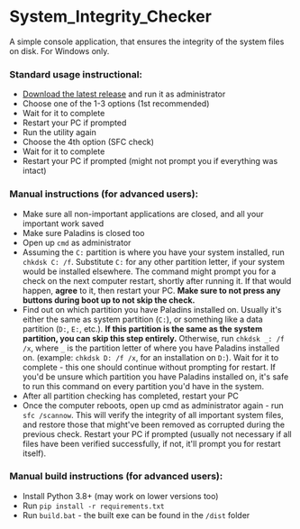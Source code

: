 # System_Integrity_Checker
A simple console application, that ensures the integrity of the system files on disk. For Windows only.

### Standard usage instructional:
- [Download the latest release](https://github.com/DevilXD/System_Integrity_Verificator/releases/) and run it as administrator
- Choose one of the 1-3 options (1st recommended)
- Wait for it to complete
- Restart your PC if prompted
- Run the utility again
- Choose the 4th option (SFC check)
- Wait for it to complete
- Restart your PC if prompted (might not prompt you if everything was intact)

### Manual instructions (for advanced users):
- Make sure all non-important applications are closed, and all your important work saved
- Make sure Paladins is closed too
- Open up `cmd` as administrator
- Assuming the `C:` partition is where you have your system installed, run `chkdsk C: /f`. Substitute `C:` for any other partition letter, if your system would be installed elsewhere. The command might prompt you for a check on the next computer restart, shortly after running it. If that would happen, **agree** to it, then restart your PC. __Make sure to not press any buttons during boot up to not skip the check.__
- Find out on which partition you have Paladins installed on. Usually it's either the same as system partition (`C:`), or something like a data partition (`D:`, `E:`, etc.). __If this partition is the same as the system partition, you can skip this step entirely.__ Otherwise, run `chkdsk _: /f /x`, where `_` is the partition letter of where you have Paladins installed on. (example: `chkdsk D: /f /x`, for an installation on `D:`). Wait for it to complete - this one should continue without prompting for restart. If you'd be unsure which partition you have Paladins installed on, it's safe to run this command on every partition you'd have in the system.
- After all partition checking has completed, restart your PC
- Once the computer reboots, open up cmd as administrator again - run `sfc /scannow`. This will verify the integrity of all important system files, and restore those that might've been removed as corrupted during the previous check. Restart your PC if prompted (usually not necessary if all files have been verified successfully, if not, it'll prompt you for restart itself).

### Manual build instructions (for advanced users):
- Install Python 3.8+ (may work on lower versions too)
- Run `pip install -r requirements.txt`
- Run `build.bat` - the built exe can be found in the `/dist` folder
